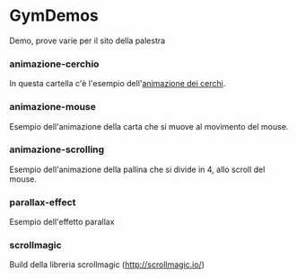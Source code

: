 # GymDemos

Demo, prove varie per il sito della palestra



### animazione-cerchio
In questa cartella c'è l'esempio dell'[animazione dei cerchi](http://demo01.dsit.it/gymdemos/animazione-cerchio/).


### animazione-mouse
Esempio dell'animazione della carta che si muove al movimento del mouse.


### animazione-scrolling
Esempio dell'animazione della pallina che si divide in 4, allo scroll del mouse.


### parallax-effect
Esempio dell'effetto parallax


### scrollmagic
Build della libreria scrollmagic (http://scrollmagic.io/)
